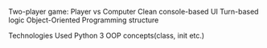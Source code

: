 Two-player game: Player vs Computer
Clean console-based UI 
Turn-based logic
Object-Oriented Programming structure

Technologies Used
Python 3
OOP concepts(class, init etc.)
